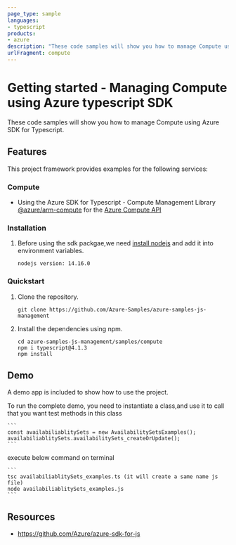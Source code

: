 ```yaml
---
page_type: sample
languages:
- typescript
products:
- azure
description: "These code samples will show you how to manage Compute using Azure SDK for Typescript."
urlFragment: compute
---
```


# Getting started - Managing Compute using Azure typescript SDK

These code samples will show you how to manage Compute using Azure SDK for Typescript.

## Features

This project framework provides examples for the following services:

### Compute
* Using the Azure SDK for Typescript - Compute Management Library [@azure/arm-compute](https://www.npmjs.com/package/@azure/arm-compute) for the [Azure Compute API](https://docs.microsoft.com/en-us/rest/api/compute/)


### Installation

1.  Before using the sdk packgae,we need [install nodejs](https://nodejs.org/en/download/) and add it into environment variables.

    ```
    nodejs version: 14.16.0
    ```
### Quickstart

1.  Clone the repository.

    ```
    git clone https://github.com/Azure-Samples/azure-samples-js-management
    ```

2.  Install the dependencies using npm.

    ```
    cd azure-samples-js-management/samples/compute
    npm i typescript@4.1.3
    npm install
    ```

## Demo

A demo app is included to show how to use the project.

To run the complete demo, you need to instantiate a class,and use it to call that you want test methods in this class 

    ```
    const availabiliablitySets = new AvailabilitySetsExamples();
    availabiliablitySets.availabilitySets_createOrUpdate();
    ```

execute below command on terminal

    ```
    tsc availabiliablitySets_examples.ts (it will create a same name js file)
    node availabiliablitySets_examples.js
    ```

## Resources

- https://github.com/Azure/azure-sdk-for-js